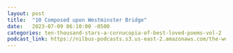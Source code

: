 ```yaml
---
layout: post
title:  "10 Composed upon Westminster Bridge"
date:   2023-07-09 06:10:00 -0500
categories: ten-thousand-stars-a-cornucopia-of-best-loved-poems-vol-2
podcast_link: https://nilbus-podcasts.s3.us-east-2.amazonaws.com/the-well-trained-mind/Ten%20Thousand%20Stars%20-%20A%20Cornucopia%20of%20Best-Loved%20Poems,%20Vol%202/10%20Composed%20upon%20Westminster%20Bridge.mp3
---
```

